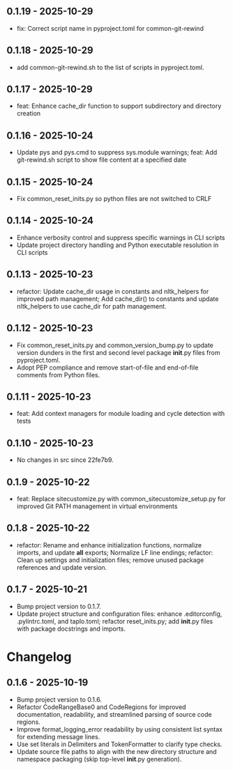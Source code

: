 ## 0.1.19 - 2025-10-29
- fix: Correct script name in pyproject.toml for common-git-rewind

## 0.1.18 - 2025-10-29
- add common-git-rewind.sh to the list of scripts in pyproject.toml.

## 0.1.17 - 2025-10-29
- feat: Enhance cache_dir function to support subdirectory and directory creation

## 0.1.16 - 2025-10-24
- Update pys and pys.cmd to suppress sys.module warnings; feat: Add git-rewind.sh script to show file content at a specified date

## 0.1.15 - 2025-10-24
- Fix common_reset_inits.py so python files are not switched to CRLF

## 0.1.14 - 2025-10-24
- Enhance verbosity control and suppress specific warnings in CLI scripts
- Update project directory handling and Python executable resolution in CLI scripts

## 0.1.13 - 2025-10-23
- refactor: Update cache_dir usage in constants and nltk_helpers for improved path management; Add cache_dir() to constants and update nltk_helpers to use cache_dir for path management.

## 0.1.12 - 2025-10-23
- Fix common_reset_inits.py and common_version_bump.py to update version dunders in the first and second level package __init__.py files from pyproject.toml.
- Adopt PEP compliance and remove start-of-file and end-of-file comments from Python files.

## 0.1.11 - 2025-10-23
- feat: Add context managers for module loading and cycle detection with tests

## 0.1.10 - 2025-10-23
- No changes in src since 22fe7b9.

## 0.1.9 - 2025-10-22
- feat: Replace sitecustomize.py with common_sitecustomize_setup.py for improved Git PATH management in virtual environments

## 0.1.8 - 2025-10-22
- refactor: Rename and enhance initialization functions, normalize imports, and update __all__ exports; Normalize LF line endings; refactor: Clean up settings and initialization files; remove unused package references and update version.

## 0.1.7 - 2025-10-21
- Bump project version to 0.1.7.
- Update project structure and configuration files: enhance .editorconfig, .pylintrc.toml, and taplo.toml; refactor reset_inits.py; add __init__.py files with package docstrings and imports.

# Changelog

## 0.1.6 - 2025-10-19
- Bump project version to 0.1.6.
- Refactor CodeRangeBase0 and CodeRegions for improved documentation, readability, and streamlined parsing of source code regions.
- Improve format_logging_error readability by using consistent list syntax for extending message lines.
- Use set literals in Delimiters and TokenFormatter to clarify type checks.
- Update source file paths to align with the new directory structure and namespace packaging (skip top-level __init__.py generation).
